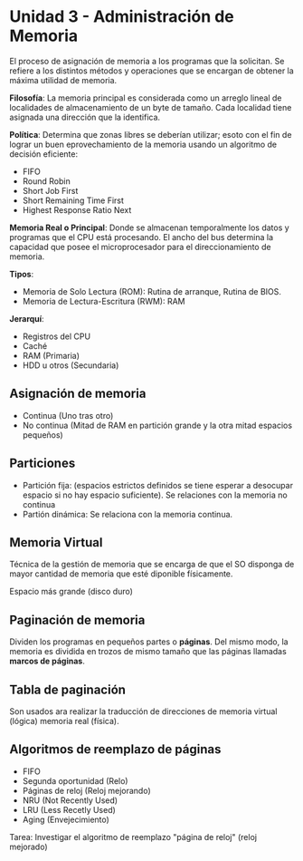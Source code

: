 # Unidad 3 - Administración de Memoria

El proceso de asignación de memoria a los programas que la solicitan. Se refiere
a los distintos métodos y operaciones que se encargan de obtener la máxima utilidad
de memoria.

**Filosofía**: La memoria principal es considerada como un arreglo lineal de localidades
de almacenamiento de un byte de tamaño. Cada localidad tiene asignada una
dirección que la identifica.

**Política**: Determina que zonas libres se deberían utilizar; esoto con el fin de
lograr un buen eprovechamiento de la memoria usando un algoritmo de decisión
eficiente:

- FIFO
- Round Robin
- Short Job First
- Short Remaining Time First
- Highest Response Ratio Next

**Memoria Real o Principal**: Donde se almacenan temporalmente los datos y
programas que el CPU está procesando. El ancho del bus determina la capacidad
que posee el microprocesador para el direccionamiento de memoria.

**Tipos**:

- Memoria de Solo Lectura (ROM): Rutina de arranque, Rutina de BIOS.
- Memoria de Lectura-Escritura (RWM): RAM

**Jerarquí**:

- Registros del CPU
- Caché
- RAM (Primaria)
- HDD u otros (Secundaria)

## Asignación de memoria

- Continua (Uno tras otro)
- No continua (Mitad de RAM en partición grande y la otra mitad espacios pequeños)

## Particiones

- Partición fija: (espacios estrictos definidos se tiene esperar a desocupar espacio si
no hay espacio suficiente). Se relaciones con la memoria no continua
- Partión dinámica: Se relaciona con la memoria continua.

## Memoria Virtual

Técnica de la gestión de memoria que se encarga de que el SO disponga de mayor
cantidad de memoria que esté diponible físicamente.

Espacio más grande (disco duro)

## Paginación de memoria

Dividen los programas en pequeños partes o **páginas**. Del mismo modo, la memoria
es dividida en trozos de mismo tamaño que las páginas llamadas **marcos de páginas**.

## Tabla de paginación

Son usados ara realizar la traducción de direcciones de memoria virtual (lógica)
memoria real (física).

## Algoritmos de reemplazo de páginas

- FIFO
- Segunda oportunidad (Relo)
- Páginas de reloj (Reloj mejorando)
- NRU (Not Recently Used)
- LRU (Less Recetly Used)
- Aging (Envejecimiento)

Tarea: Investigar el algoritmo de reemplazo "página de reloj" (reloj mejorado)